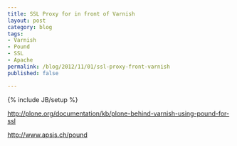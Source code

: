 ```yaml
---
title: SSL Proxy for in front of Varnish
layout: post
category: blog
tags:
- Varnish
- Pound
- SSL
- Apache
permalink: /blog/2012/11/01/ssl-proxy-front-varnish
published: false

---
```

{% include JB/setup %}
<div id="node-248" class="node node-blog node-promoted node-unpublished">
  <div class="content clearfix">
    <div class="field field-name-body field-type-text-with-summary field-label-hidden"><div class="field-items"><div class="field-item even"><p><a href="http://plone.org/documentation/kb/plone-behind-varnish-using-pound-for-ssl">http://plone.org/documentation/kb/plone-behind-varnish-using-pound-for-ssl</a></p>
<p><a href="http://www.apsis.ch/pound">http://www.apsis.ch/pound</a></p>
</div></div></div>  </div>
</div>
